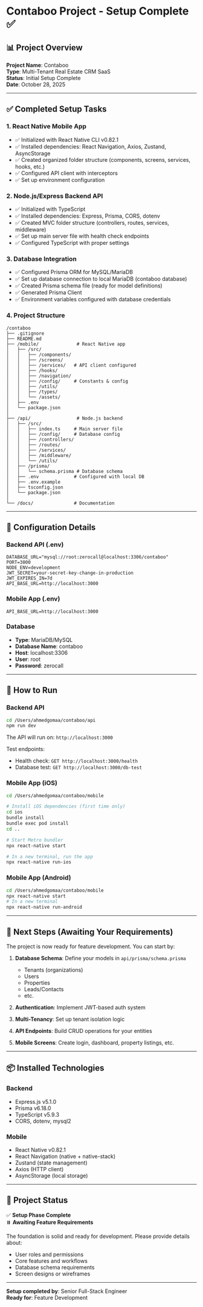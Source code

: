 # Contaboo Project - Setup Complete ✅

## 📊 Project Overview

**Project Name**: Contaboo  
**Type**: Multi-Tenant Real Estate CRM SaaS  
**Status**: Initial Setup Complete  
**Date**: October 28, 2025

---

## ✅ Completed Setup Tasks

### 1. React Native Mobile App
- ✅ Initialized with React Native CLI v0.82.1
- ✅ Installed dependencies: React Navigation, Axios, Zustand, AsyncStorage
- ✅ Created organized folder structure (components, screens, services, hooks, etc.)
- ✅ Configured API client with interceptors
- ✅ Set up environment configuration

### 2. Node.js/Express Backend API
- ✅ Initialized with TypeScript
- ✅ Installed dependencies: Express, Prisma, CORS, dotenv
- ✅ Created MVC folder structure (controllers, routes, services, middleware)
- ✅ Set up main server file with health check endpoints
- ✅ Configured TypeScript with proper settings

### 3. Database Integration
- ✅ Configured Prisma ORM for MySQL/MariaDB
- ✅ Set up database connection to local MariaDB (contaboo database)
- ✅ Created Prisma schema file (ready for model definitions)
- ✅ Generated Prisma Client
- ✅ Environment variables configured with database credentials

### 4. Project Structure
```
/contaboo
├── .gitignore
├── README.md
├── /mobile/              # React Native app
│   ├── /src/
│   │   ├── /components/
│   │   ├── /screens/
│   │   ├── /services/   # API client configured
│   │   ├── /hooks/
│   │   ├── /navigation/
│   │   ├── /config/     # Constants & config
│   │   ├── /utils/
│   │   ├── /types/
│   │   └── /assets/
│   ├── .env
│   └── package.json
│
├── /api/                 # Node.js backend
│   ├── /src/
│   │   ├── index.ts     # Main server file
│   │   ├── /config/     # Database config
│   │   ├── /controllers/
│   │   ├── /routes/
│   │   ├── /services/
│   │   ├── /middleware/
│   │   └── /utils/
│   ├── /prisma/
│   │   └── schema.prisma # Database schema
│   ├── .env             # Configured with local DB
│   ├── .env.example
│   ├── tsconfig.json
│   └── package.json
│
└── /docs/               # Documentation
```

---

## 🔧 Configuration Details

### Backend API (.env)
```
DATABASE_URL="mysql://root:zerocall@localhost:3306/contaboo"
PORT=3000
NODE_ENV=development
JWT_SECRET=your-secret-key-change-in-production
JWT_EXPIRES_IN=7d
API_BASE_URL=http://localhost:3000
```

### Mobile App (.env)
```
API_BASE_URL=http://localhost:3000
```

### Database
- **Type**: MariaDB/MySQL
- **Database Name**: contaboo
- **Host**: localhost:3306
- **User**: root
- **Password**: zerocall

---

## 🚀 How to Run

### Backend API
```bash
cd /Users/ahmedgomaa/contaboo/api
npm run dev
```
The API will run on: `http://localhost:3000`

Test endpoints:
- Health check: `GET http://localhost:3000/health`
- Database test: `GET http://localhost:3000/db-test`

### Mobile App (iOS)
```bash
cd /Users/ahmedgomaa/contaboo/mobile

# Install iOS dependencies (first time only)
cd ios
bundle install
bundle exec pod install
cd ..

# Start Metro bundler
npx react-native start

# In a new terminal, run the app
npx react-native run-ios
```

### Mobile App (Android)
```bash
cd /Users/ahmedgomaa/contaboo/mobile
npx react-native start
# In a new terminal
npx react-native run-android
```

---

## 📝 Next Steps (Awaiting Your Requirements)

The project is now ready for feature development. You can start by:

1. **Database Schema**: Define your models in `api/prisma/schema.prisma`
   - Tenants (organizations)
   - Users
   - Properties
   - Leads/Contacts
   - etc.

2. **Authentication**: Implement JWT-based auth system

3. **Multi-Tenancy**: Set up tenant isolation logic

4. **API Endpoints**: Build CRUD operations for your entities

5. **Mobile Screens**: Create login, dashboard, property listings, etc.

---

## 📦 Installed Technologies

### Backend
- Express.js v5.1.0
- Prisma v6.18.0
- TypeScript v5.9.3
- CORS, dotenv, mysql2

### Mobile
- React Native v0.82.1
- React Navigation (native + native-stack)
- Zustand (state management)
- Axios (HTTP client)
- AsyncStorage (local storage)

---

## 🎯 Project Status

✅ **Setup Phase Complete**  
⏸️  **Awaiting Feature Requirements**

The foundation is solid and ready for development. Please provide details about:
- User roles and permissions
- Core features and workflows
- Database schema requirements
- Screen designs or wireframes

---

**Setup completed by**: Senior Full-Stack Engineer  
**Ready for**: Feature Development
